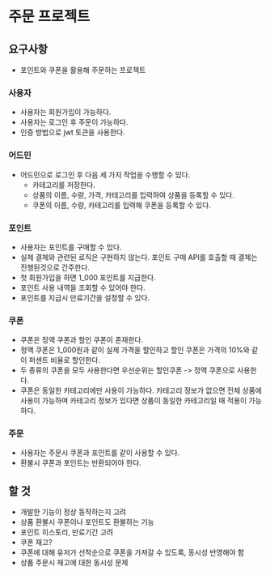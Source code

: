 # 주문 프로젝트

## 요구사항

- 포인트와 쿠폰을 활용해 주문하는 프로젝트

### 사용자

- 사용자는 회원가입이 가능하다.
- 사용자는 로그인 후 주문이 가능하다.
- 인증 방법으로 jwt 토큰을 사용한다.

### 어드민

- 어드민으로 로그인 후 다음 세 가지 작업을 수행할 수 있다.
  - 카테고리를 저장한다.
  - 상품의 이름, 수량, 가격, 카테고리를 입력하여 상품을 등록할 수 있다.
  - 쿠폰의 이름, 수량, 카테고리를 입력해 쿠폰을 등록할 수 있다.

### 포인트

- 사용자는 포인트를 구매할 수 있다.
- 실제 결제와 관련된 로직은 구현하지 않는다. 포인트 구매 API를 호출할 때 결제는 진행된것으로 간주한다.
- 첫 회원가입을 하면 1_000 포인트를 지급한다.
- 포인트 사용 내역을 조회할 수 있어야 한다.
- 포인트를 지급시 만료기간을 설정할 수 있다.

### 쿠폰

- 쿠폰은 정액 쿠폰과 할인 쿠폰이 존재한다.
- 정액 쿠폰은 1_000원과 같이 실제 가격을 할인하고 할인 쿠폰은 가격의 10%와 같이 퍼센트 비율로 할인한다.
- 두 종류의 쿠폰을 모두 사용한다면 우선순위는 할인쿠폰 -> 정액 쿠폰으로 사용한다.
- 쿠폰은 동일한 카테고리에만 사용이 가능하다. 카테고리 정보가 없으면 전체 상품에 사용이 가능하며 카테고리 정보가 있다면 상품이 동일한 카테고리일 때 적용이 가능하다.

### 주문

- 사용자는 주문시 쿠폰과 포인트를 같이 사용할 수 있다.
- 환불시 쿠폰과 포인트는 반환되어야 한다.

## 할 것

- 개발한 기능이 정상 동작하는지 고려
- 상품 환불시 쿠폰이나 포인트도 환불하는 기능
- 포인트 히스토리, 만료기간 고려
- 쿠폰 재고?
- 쿠폰에 대해 유저가 선착순으로 쿠폰을 가져갈 수 있도록, 동시성 반영해야 함
- 상품 주문시 재고에 대한 동시성 문제
